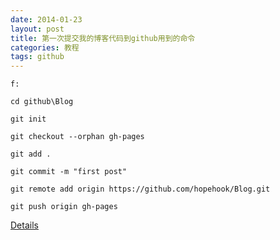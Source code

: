 ```yaml
---
date: 2014-01-23
layout: post
title: 第一次提交我的博客代码到github用到的命令
categories: 教程
tags: github
---
```


`f:`

`cd github\Blog`

`git init`    

`git checkout --orphan gh-pages`

`git add .`

`git commit -m "first post"`

`git remote add origin https://github.com/hopehook/Blog.git`

`git push origin gh-pages`

[Details](http://www.ruanyifeng.com/blog/2012/08/blogging_with_jekyll.html)
